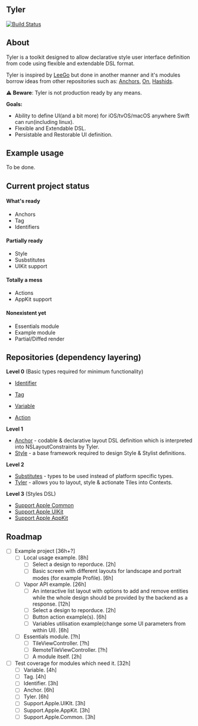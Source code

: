 
## Tyler

[![Build Status](https://travis-ci.org/IgorMuzyka/Tyler.svg?branch=master)](https://travis-ci.org/IgorMuzyka/Tyler)

## About

Tyler is a toolkit designed to allow declarative style user interface definition from code using flexible and extendable DSL format.

Tyler is inspired by [LeeGo](https://github.com/wangshengjia/LeeGo) but done in another manner and it's modules borrow ideas from other repositories such as: [Anchors](https://github.com/onmyway133/Anchors), [On](https://github.com/onmyway133/On), [Hashids](https://github.com/malczak/hashids). 

⚠️ **Beware**: Tyler is not production ready by any means.



**Goals:**

- Ability to define UI(and a bit more) for iOS/tvOS/macOS anywhere Swift can run(including linux).
- Flexible and Extendable DSL.
- Persistable and Restorable UI definition.



## Example usage

To be done.

## Current project status

#### What's ready

- Anchors
- Tag
- Identifiers

#### Partially ready

- Style
- Susbstitutes
- UIKit support

#### Totally a mess

- Actions
- AppKit support

#### Nonexistent yet

- Essentials module
- Example module
- Partial/Diffed render

## Repositories (dependency layering)

**Level 0** (Basic types required for minimum functionality)

- [Identifier](https://github.com/IgorMuzyka/Tyler.Identifier)

- [Tag](https://github.com/IgorMuzyka/Tyler.Tag)

- [Variable](https://github.com/IgorMuzyka/Tyler.Variable)
- [Action](https://github.com/IgorMuzyka/Tyler.Action)

**Level 1**

- [Anchor](https://github.com/IgorMuzyka/Tyler.Anchor) - codable & declarative layout DSL definition which is interpreted into NSLayoutConstraints by Tyler.
- [Style](https://github.com/IgorMuzyka/Tyler.Style) - a base framework required to design Style & Stylist definitions.

**Level 2**

- [Substitutes](https://github.com/IgorMuzyka/Tyler.Substitutes) - types to be used instead of platform specific types.
- [Tyler](https://github.com/IgorMuzyka/Tyler) - allows you to layout, style & actionate Tiles into Contexts.

**Level 3** (Styles DSL)

- [Support Apple Common](https://github.com/IgorMuzyka/Tyler.Support.Apple.Common)
- [Support Apple UIKit](https://github.com/IgorMuzyka/Tyler.Support.Apple.UIKit)
- [Support Apple AppKit](https://github.com/IgorMuzyka/Tyler.Support.Apple.AppKit)



## Roadmap

- [ ] Example project [36h+?]
  - [ ] Local usage example. [8h]
    - [ ] Select a design to reporduce. [2h]
    - [ ] Basic screen with different layouts for landscape and portrait modes (for example Profile). [6h]
  - [ ] Vapor API example. [26h]
    - [ ] An interactive list layout with options to add and remove entities while the whole design should be provided by the backend as a response. [12h]
    - [ ] Select a design to reporduce. [2h]
    - [ ] Button action example(s). [6h]
    - [ ] Variables utilisation example(change some UI parameters from within UI). [6h]
  - [ ] Essentials module. [?h]
    - [ ] TileViewController. [?h]
    - [ ] RemoteTileViewController. [?h]
    - [ ] A module itself. [2h]
- [ ] Test coverage for modules which need it. [32h]
  - [ ] Variable. [4h]
  - [ ] Tag. [4h]
  - [ ] Identifier. [3h]
  - [ ] Anchor. [6h]
  - [ ] Tyler. [6h]
  - [ ] Support.Apple.UIKIt. [3h]
  - [ ] Support.Apple.AppKit. [3h]
  - [ ] Support.Apple.Common. [3h]